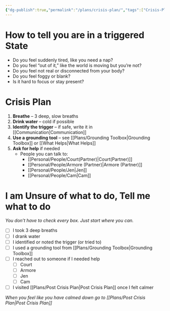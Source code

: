 ```yaml
---
{"dg-publish":true,"permalink":"/plans/crisis-plan/","tags":["Crisis-Plan","SelfCare","anchor","safety"]}
---
```


# How to tell you are in a triggered State
- Do you feel suddenly tired, like you need a nap?
- Do you feel “out of it,” like the world is moving but you’re not?
- Do you feel not real or disconnected from your body?
- Do you feel foggy or blank?
- Is it hard to focus or stay present?
# Crisis Plan

1. **Breathe** – 3 deep, slow breaths  
2. **Drink water** – cold if possible  
3. **Identify the trigger** – if safe, write it in [[Communication\|Communication]]  
4. **Use a grounding tool** – see [[Plans/Grounding Toolbox\|Grounding Toolbox]]  or [[What Helps\|What Helps]]
5. **Ask for help** if needed  
   - People you can talk to:  
     - [[Personal/People/Court(Partner)\|Court(Partner)]]  
     - [[Personal/People/Armore (Partner)\|Armore (Partner)]]  
     - [[Personal/People/Jen\|Jen]]  
     - [[Personal/People/Cam\|Cam]]  

# I am Unsure of what to do, Tell me what to do
*You don’t have to check every box. Just start where you can.*

- [ ] I took 3 deep breaths
- [ ] I drank water
- [ ] I identified or noted the trigger (or tried to)
- [ ] I used a grounding tool from [[Plans/Grounding Toolbox\|Grounding Toolbox]]
- [ ] I reached out to someone if I needed help
  - [ ] Court
  - [ ] Armore
  - [ ] Jen
  - [ ] Cam
- [ ] I visited [[Plans/Post Crisis Plan\|Post Crisis Plan]] once I felt calmer

*When you feel like you have calmed down go to [[Plans/Post Crisis Plan\|Post Crisis Plan]]*
